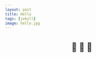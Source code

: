 ```yaml
---
layout: post 
title: Hello
tags: [jekyll]
image: hello.jpg
---
```


<h1 style="text-align: center;">
🎉		🎊		🎈  
</h1>